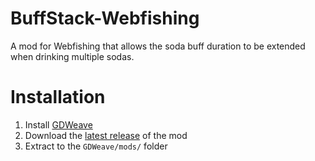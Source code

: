 # BuffStack-Webfishing

A mod for Webfishing that allows the soda buff duration to be extended when drinking multiple sodas.

# Installation

1. Install [GDWeave](https://github.com/NotNite/GDWeave/)
2. Download the [latest release](https://github.com/Jrpl/BuffStack-Webfishing/releases/download/1.1/BuffStack.zip) of the mod
3. Extract to the `GDWeave/mods/` folder

